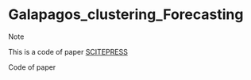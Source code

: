 # Galapagos_clustering_Forecasting
>[!NOTE]
>This is a code of paper [SCITEPRESS](https://www.scitepress.org/PublicationsDetail.aspx?ID=6cfdguPTxxE=&t=1
)
>
>
>Code of paper
